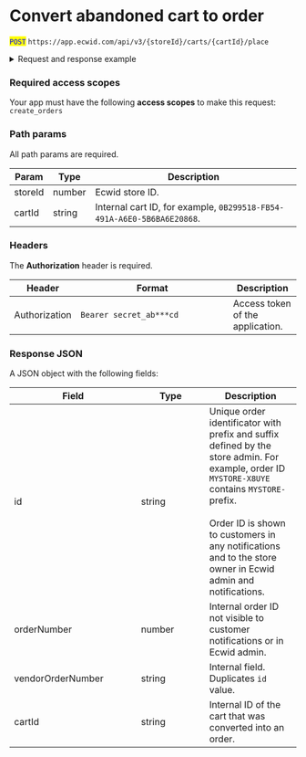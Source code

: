 # Convert abandoned cart to order

<mark style="color:blue;">`POST`</mark> `https://app.ecwid.com/api/v3/{storeId}/carts/{cartId}/place`&#x20;

<details>

<summary>Request and response example</summary>

Request:

```http
POST /api/v3/1003/carts/6626E60A-A6F9-4CD5-8230-43D5F162E0CD/place HTTP/1.1
Authorization: Bearer secret_token
Host: app.ecwid.com
```

Response:

```json
{
  "id": "AB1CD",
  "orderNumber": 108394551,
  "vendorOrderNumber": "108394551",
  "cartId": "6626E60A-A6F9-4CD5-8230-43D5F162E0CD"
}
```

</details>

### Required access scopes

Your app must have the following **access scopes** to make this request: `create_orders`

### Path params

All path params are required.

| Param   | Type   | Description                                                            |
| ------- | ------ | ---------------------------------------------------------------------- |
| storeId | number | Ecwid store ID.                                                        |
| cartId  | string | Internal cart ID, for example, `0B299518-FB54-491A-A6E0-5B6BA6E20868`. |

### Headers

The **Authorization** header is required.

<table><thead><tr><th>Header</th><th width="252">Format</th><th>Description</th></tr></thead><tbody><tr><td>Authorization</td><td><code>Bearer secret_ab***cd</code></td><td>Access token of the application.</td></tr></tbody></table>

### Response JSON

A JSON object with the following fields:

<table><thead><tr><th width="207">Field</th><th width="104">Type</th><th>Description</th></tr></thead><tbody><tr><td>id</td><td>string</td><td>Unique order identificator with prefix and suffix defined by the store admin. For example, order ID <code>MYSTORE-X8UYE</code> contains <code>MYSTORE-</code> prefix.<br><br>Order ID is shown to customers in any notifications and to the store owner in Ecwid admin and notifications.</td></tr><tr><td>orderNumber</td><td>number</td><td>Internal order ID not visible to customer notifications or in Ecwid admin. </td></tr><tr><td>vendorOrderNumber</td><td>string</td><td>Internal field. Duplicates <code>id</code> value.</td></tr><tr><td>cartId</td><td>string</td><td>Internal ID of the cart that was converted into an order. </td></tr></tbody></table>
